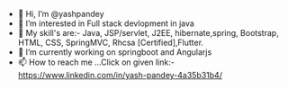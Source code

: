 - 👋 Hi, I’m @yashpandey
- 👀 I’m interested in Full stack devlopment in java
- 💫 My skill's are:- 
     Java, JSP/servlet, J2EE, hibernate,spring,
     Bootstrap, HTML, CSS, SpringMVC, Rhcsa [Certified],Flutter. 
- 🌱 I’m currently working on springboot and Angularjs
- 📫 How to reach me ...Click on given link:-
https://www.linkedin.com/in/yash-pandey-4a35b31b4/


